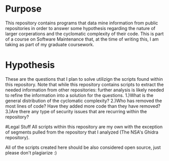 # Purpose

This repository contains programs that data mine information from
public repositories in order to answer some hypothesis regarding the nature
of larger corperations and the cyclomatic complexity of their code. This is part of a course on Software Maintenance that, at the time of writing this, I am taking as part of my graduate coursework.

# Hypothesis
These are the questions that I plan to solve utilizign the scripts found within this repository. Note that while this repository contains scripts to extract the needed information from other repositories: further analysis is likely needed to refine the information into a solution for the questions.
1.)What is the general distribution of the cyclomatic complexity?
2.)Who has removed the most lines of code? Have they added more code than they have removed?
3.)Are there any type of security issues that are recurring within the repository?


#Legal Stuff
All scripts within this repository are my own with the exception of segments pulled from the repository that I analyzed (The NSA's Ghidra repository). 

All of the scripts created here should be also considered open source, just please don't plagiarize :)


